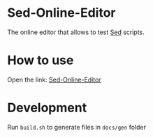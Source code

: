 # Sed-Online-Editor
The online editor that allows to test [Sed](https://linux.die.net/man/1/sed) scripts.

# How to use
Open the link: [Sed-Online-Editor](https://polargoose.github.io/Sed-Online-Editor/)

# Development
Run `build.sh` to generate files in `docs/gen` folder
